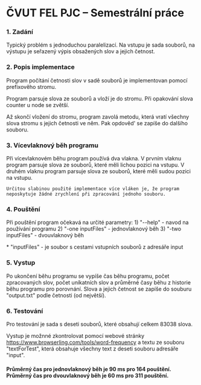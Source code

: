 <h1> ČVUT FEL PJC – Semestrální práce </h1>

<h3>1. Zadání</h3>
<p>Typický problém s jednoduchou paralelizací. Na vstupu je sada souborů, na výstupu je seřazený výpis obsažených slov a jejich četnost.</p>

<h3>2. Popis implementace</h3>
<p>
Program počítání četnosti slov v sadě souborů je implementovan pomocí prefixověho stromu.

Program parsuje slova ze souborů a vloží je do stromu. Při opakování slova counter u node se zvětší.

Až skončí vložení do stromu, program zavolá metodu, která vratí všechny slova stromu s jejich četnosti ve něm. Pak opdověd' se zapíše do dalšího souboru.
</p>

<h3>3. Vícevlaknový běh programu</h3>
<p>Při vícevlaknovém běhu program používá dva vlakna.
    V prvním vlaknu program parsuje slova ze souborů, které měli lichou pozici na vstupu.
    V druhém vlaknu program parsuje slova ze souborů, které měli sudou pozici na vstupu.
    
    Určitou slabinou použité implementace více vláken je, že program neposkytuje žádné zrychlení při zpracování jednoho souboru.
</p>

<h3>4. Pouštění</h3>
<p> 
Při pouštění program očekavá na určité parametry:
1) "--help" - navod na používání programu
2) "-one inputFiles" - jednovlaknový běh
3) "-two inputFiles" - dvouvlaknový běh

 \* "inputFiles" - je soubor s cestami vstupních souborů z adresáře input
</p>

<h3>5. Vystup</h3>
<p>Po ukončení běhu programu se vypíše čas běhu programu, počet zpracovaných slov, počet uníkatních slov a průměrné časy běhu z historie 
běhu programu pro porovnání. Slova a jejich četnost se zapíše do souburu "output.txt" podle četnosti (od největší). </p>

<h3>6. Testování</h3>
<p>Pro testování je sada s deseti souborů, které obsahují celkem 83038 slova. 

Vystup je možnné zkontrolovat pomocí webové stránky https://www.browserling.com/tools/word-frequency a textu ze souboru "textForTest", která
obsahuje všechny text z deseti souboru adresáře "input".
</p>

<h4>
Průměrný čas pro jednovlaknový běh je 90 ms pro 164 pouštění.
Průměrný čas pro dvouvlaknový běh je 60 ms pro 311 pouštění.
</h4>



